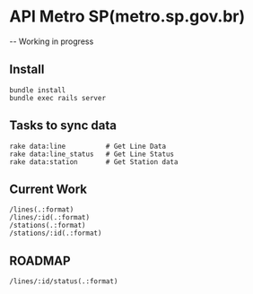 # API Metro SP(metro.sp.gov.br)

-- Working in progress

## Install
	bundle install
	bundle exec rails server

## Tasks to sync data
	rake data:line          # Get Line Data
	rake data:line_status   # Get Line Status
	rake data:station       # Get Station data

## Current Work
	/lines(.:format)      
	/lines/:id(.:format)    
	/stations(.:format)     
 	/stations/:id(.:format) 

## ROADMAP
	/lines/:id/status(.:format)
	